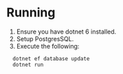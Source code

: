 # Running
1. Ensure you have dotnet 6 installed.
2. Setup PostgresSQL.
3. Execute the following:
```
  dotnet ef database update
  dotnet run
```